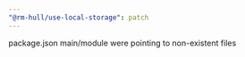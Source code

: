 ```yaml
---
"@rm-hull/use-local-storage": patch
---
```


package.json main/module were pointing to non-existent files
